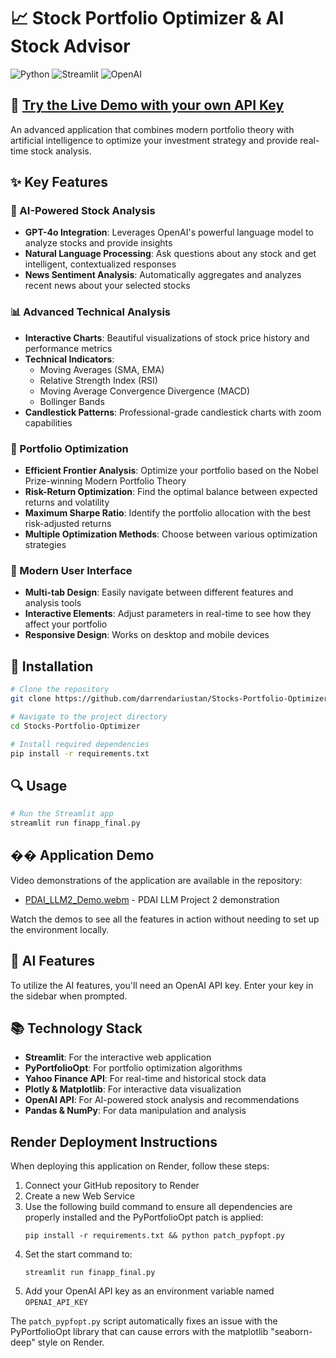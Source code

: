 # 📈 Stock Portfolio Optimizer & AI Stock Advisor

![Python](https://img.shields.io/badge/Python-3.8+-blue.svg)
![Streamlit](https://img.shields.io/badge/Streamlit-1.0+-red.svg)
![OpenAI](https://img.shields.io/badge/AI-GPT--4o-green.svg)

## 🔗 [Try the Live Demo with your own API Key](https://stocks-portfolio-optimizer.onrender.com/)

An advanced application that combines modern portfolio theory with artificial intelligence to optimize your investment strategy and provide real-time stock analysis.

## ✨ Key Features

### 🤖 AI-Powered Stock Analysis
- **GPT-4o Integration**: Leverages OpenAI's powerful language model to analyze stocks and provide insights
- **Natural Language Processing**: Ask questions about any stock and get intelligent, contextualized responses
- **News Sentiment Analysis**: Automatically aggregates and analyzes recent news about your selected stocks

### 📊 Advanced Technical Analysis
- **Interactive Charts**: Beautiful visualizations of stock price history and performance metrics
- **Technical Indicators**: 
  - Moving Averages (SMA, EMA)
  - Relative Strength Index (RSI)
  - Moving Average Convergence Divergence (MACD)
  - Bollinger Bands
- **Candlestick Patterns**: Professional-grade candlestick charts with zoom capabilities

### 💼 Portfolio Optimization
- **Efficient Frontier Analysis**: Optimize your portfolio based on the Nobel Prize-winning Modern Portfolio Theory
- **Risk-Return Optimization**: Find the optimal balance between expected returns and volatility
- **Maximum Sharpe Ratio**: Identify the portfolio allocation with the best risk-adjusted returns
- **Multiple Optimization Methods**: Choose between various optimization strategies

### 📱 Modern User Interface
- **Multi-tab Design**: Easily navigate between different features and analysis tools
- **Interactive Elements**: Adjust parameters in real-time to see how they affect your portfolio
- **Responsive Design**: Works on desktop and mobile devices

## 🚀 Installation

```bash
# Clone the repository
git clone https://github.com/darrendariustan/Stocks-Portfolio-Optimizer.git

# Navigate to the project directory
cd Stocks-Portfolio-Optimizer

# Install required dependencies
pip install -r requirements.txt
```

## 🔍 Usage

```bash
# Run the Streamlit app
streamlit run finapp_final.py
```

## �� Application Demo

Video demonstrations of the application are available in the repository:
- [PDAI_LLM2_Demo.webm](PDAI_LLM2_Demo.webm) - PDAI LLM Project 2 demonstration

Watch the demos to see all the features in action without needing to set up the environment locally.

## 🧠 AI Features

To utilize the AI features, you'll need an OpenAI API key. Enter your key in the sidebar when prompted.

## 📚 Technology Stack

- **Streamlit**: For the interactive web application
- **PyPortfolioOpt**: For portfolio optimization algorithms
- **Yahoo Finance API**: For real-time and historical stock data
- **Plotly & Matplotlib**: For interactive data visualization
- **OpenAI API**: For AI-powered stock analysis and recommendations
- **Pandas & NumPy**: For data manipulation and analysis

## Render Deployment Instructions

When deploying this application on Render, follow these steps:

1. Connect your GitHub repository to Render
2. Create a new Web Service 
3. Use the following build command to ensure all dependencies are properly installed and the PyPortfolioOpt patch is applied:
   ```
   pip install -r requirements.txt && python patch_pypfopt.py
   ```
4. Set the start command to:
   ```
   streamlit run finapp_final.py
   ```
5. Add your OpenAI API key as an environment variable named `OPENAI_API_KEY`

The `patch_pypfopt.py` script automatically fixes an issue with the PyPortfolioOpt library that can cause errors with the matplotlib "seaborn-deep" style on Render.
